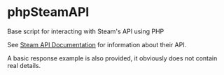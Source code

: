 # phpSteamAPI

Base script for interacting with Steam's API using PHP


See [Steam API Documentation](https://developer.valvesoftware.com/wiki/Steam_Web_API#GetGlobalAchievementPercentagesForApp_.28v0001.29) for information about their API.


A basic response example is also provided, it obviously does not contain real details.
